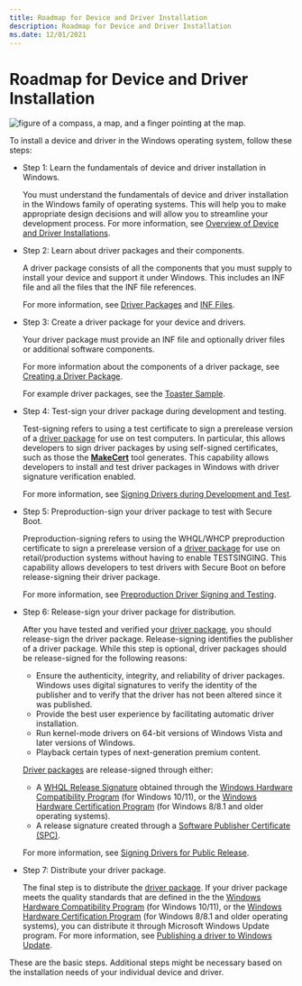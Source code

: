 ```yaml
---
title: Roadmap for Device and Driver Installation
description: Roadmap for Device and Driver Installation
ms.date: 12/01/2021
---
```


# Roadmap for Device and Driver Installation


![figure of a compass, a map, and a finger pointing at the map.](images/map-hand-sml.png)

To install a device and driver in the Windows operating system, follow these steps:

-   Step 1: Learn the fundamentals of device and driver installation in Windows.

    You must understand the fundamentals of device and driver installation in the Windows family of operating systems. This will help you to make appropriate design decisions and will allow you to streamline your development process. For more information, see [Overview of Device and Driver Installations](overview-of-device-and-driver-installation.md).

-   Step 2: Learn about driver packages and their components.

    A driver package consists of all the components that you must supply to install your device and support it under Windows.  This includes an INF file and all the files that the INF file references.

    For more information, see [Driver Packages](driver-packages.md) and [INF Files](overview-of-inf-files.md).

-   Step 3: Create a driver package for your device and drivers.

    Your driver package must provide an INF file and optionally driver files or additional software components.

    For more information about the components of a driver package, see [Creating a Driver Package](../develop/creating-a-driver-package.md).

    For example driver packages, see the [Toaster Sample](../wdf/sample-kmdf-drivers.md).

-   Step 4: Test-sign your driver package during development and testing.

    Test-signing refers to using a test certificate to sign a prerelease version of a [driver package](driver-packages.md) for use on test computers. In particular, this allows developers to sign driver packages by using self-signed certificates, such as those the [**MakeCert**](../devtest/makecert.md) tool generates. This capability allows developers to install and test driver packages in Windows with driver signature verification enabled.

    For more information, see [Signing Drivers during Development and Test](./introduction-to-test-signing.md).

-   Step 5: Preproduction-sign your driver package to test with Secure Boot.

    Preproduction-signing refers to using the WHQL/WHCP preproduction certificate to sign a prerelease version of a [driver package](driver-packages.md) for use on retail/production systems without having to enable TESTSINGING. This capability allows developers to test drivers with Secure Boot on before release-signing their driver package. 

    For more information, see [Preproduction Driver Signing and Testing](./preproduction-driver-signing-and-install.md).

-   Step 6: Release-sign your driver package for distribution.

    After you have tested and verified your [driver package](driver-packages.md), you should release-sign the driver package. Release-signing identifies the publisher of a driver package. While this step is optional, driver packages should be release-signed for the following reasons:

    - Ensure the authenticity, integrity, and reliability of driver packages. Windows uses digital signatures to verify the identity of the publisher and to verify that the driver has not been altered since it was published.
    - Provide the best user experience by facilitating automatic driver installation.
    - Run kernel-mode drivers on 64-bit versions of Windows Vista and later versions of Windows.
    - Playback certain types of next-generation premium content.

    [Driver packages](driver-packages.md) are release-signed through either:

    - A [WHQL Release Signature](whql-release-signature.md) obtained through the [Windows Hardware Compatibility Program](/windows-hardware/design/compatibility/) (for Windows 10/11), or the [Windows Hardware Certification Program](/previous-versions/windows/hardware/hck/jj124227(v=vs.85)) (for Windows 8/8.1 and older operating systems).
    - A release signature created through a [Software Publisher Certificate (SPC)](/windows-hardware/drivers/install/deprecation-of-software-publisher-certificates-and-commercial-release-certificates).

    For more information, see [Signing Drivers for Public Release](signing-drivers-for-public-release--windows-vista-and-later-.md).

-   Step 7: Distribute your driver package.

    The final step is to distribute the [driver package](driver-packages.md). If your driver package meets the quality standards that are defined in the the [Windows Hardware Compatibility Program](/windows-hardware/design/compatibility/) (for Windows 10/11), or the [Windows Hardware Certification Program](/previous-versions/windows/hardware/hck/jj124227(v=vs.85)) (for Windows 8/8.1 and older operating systems), you can distribute it through Microsoft Windows Update program. For more information, see [Publishing a driver to Windows Update](../dashboard/publish-a-driver-to-windows-update.md).

These are the basic steps. Additional steps might be necessary based on the installation needs of your individual device and driver.
